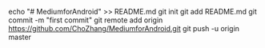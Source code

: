 echo "# MediumforAndroid" >> README.md
git init
git add README.md
git commit -m "first commit"
git remote add origin https://github.com/ChoZhang/MediumforAndroid.git
git push -u origin master
